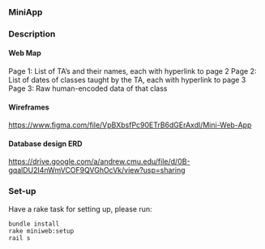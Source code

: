 ### MiniApp

### Description
#### Web Map
Page 1: List of TA’s and their names, each with hyperlink to page 2
Page 2: List of dates of classes taught by the TA, each with hyperlink to page 3
Page 3: Raw human-encoded data of that class

#### Wireframes
https://www.figma.com/file/VpBXbsfPc90ETrB6dGErAxdl/Mini-Web-App

#### Database design ERD
https://drive.google.com/a/andrew.cmu.edu/file/d/0B-gqalDU2I4nWmVCOF9QVGhOcVk/view?usp=sharing

### Set-up
Have a rake task for setting up, please run:

```
bundle install
rake miniweb:setup
rail s
```